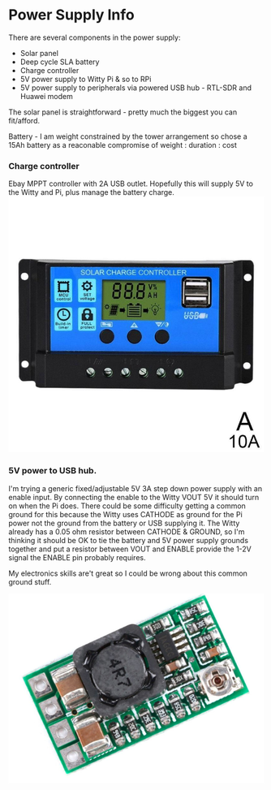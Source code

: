 # Power Supply Info

There are several components in the power supply:

* Solar panel
* Deep cycle SLA battery
* Charge controller
* 5V power supply to Witty Pi & so to RPi
* 5V power supply to peripherals via powered USB hub - RTL-SDR and Huawei modem

The solar panel is straightforward - pretty much the biggest you can fit/afford.

Battery - I am weight constrained by the tower arrangement so chose a 15Ah battery as a reaconable compromise of weight : duration : cost

### Charge controller
Ebay MPPT controller with 2A USB outlet. Hopefully this will supply 5V to the Witty and Pi, plus manage the battery charge.
![Ebay MPPT charge controller with USB](/Power/MPPT_ebay.JPG)

### 5V power to USB hub. 
I'm trying a generic fixed/adjustable 5V 3A step down power supply with an enable input. By connecting the enable to the Witty VOUT 5V it should turn on when the Pi does. There could be some difficulty getting a common ground for this because the Witty uses CATHODE as ground for the Pi power not the ground from the battery or USB supplying it. The Witty already has a 0.05 ohm resistor between CATHODE & GROUND, so I'm thinking it should be OK to tie the battery and 5V power supply grounds together and put a resistor between VOUT and ENABLE provide the 1-2V signal the ENABLE pin probably requires.

My electronics skills are't great so I could be wrong about this common ground stuff. 

![5V power supply with Enable](/Power/5V_with_enable.png)

